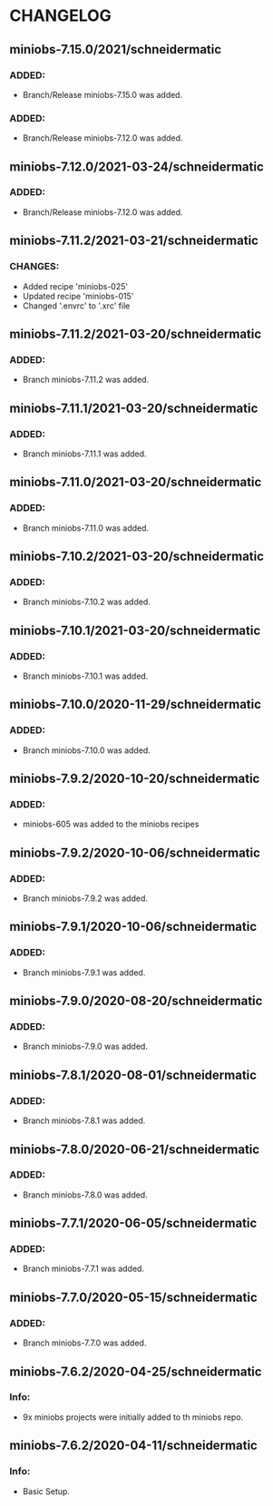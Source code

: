 # CHANGELOG

## miniobs-7.15.0/2021/schneidermatic
### ADDED:
- Branch/Release miniobs-7.15.0 was added.

### ADDED:
- Branch/Release miniobs-7.12.0 was added.

## miniobs-7.12.0/2021-03-24/schneidermatic

### ADDED:
- Branch/Release miniobs-7.12.0 was added.

## miniobs-7.11.2/2021-03-21/schneidermatic

### CHANGES:
- Added recipe 'miniobs-025'
- Updated recipe 'miniobs-015'
- Changed '.envrc' to '.xrc' file

## miniobs-7.11.2/2021-03-20/schneidermatic

### ADDED:
- Branch miniobs-7.11.2 was added.

## miniobs-7.11.1/2021-03-20/schneidermatic

### ADDED:
- Branch miniobs-7.11.1 was added.

## miniobs-7.11.0/2021-03-20/schneidermatic

### ADDED:
- Branch miniobs-7.11.0 was added.

## miniobs-7.10.2/2021-03-20/schneidermatic

### ADDED:
- Branch miniobs-7.10.2 was added.

## miniobs-7.10.1/2021-03-20/schneidermatic

### ADDED:
- Branch miniobs-7.10.1 was added.

## miniobs-7.10.0/2020-11-29/schneidermatic

### ADDED:
- Branch miniobs-7.10.0 was added.

## miniobs-7.9.2/2020-10-20/schneidermatic

### ADDED:
- miniobs-605 was added to the miniobs recipes

## miniobs-7.9.2/2020-10-06/schneidermatic

### ADDED:
- Branch miniobs-7.9.2 was added.

## miniobs-7.9.1/2020-10-06/schneidermatic

### ADDED:
- Branch miniobs-7.9.1 was added.

## miniobs-7.9.0/2020-08-20/schneidermatic

### ADDED:
- Branch miniobs-7.9.0 was added.

## miniobs-7.8.1/2020-08-01/schneidermatic

### ADDED:
- Branch miniobs-7.8.1 was added.

## miniobs-7.8.0/2020-06-21/schneidermatic

### ADDED:
- Branch miniobs-7.8.0 was added.

## miniobs-7.7.1/2020-06-05/schneidermatic

### ADDED:
- Branch miniobs-7.7.1 was added.

## miniobs-7.7.0/2020-05-15/schneidermatic

### ADDED:
- Branch miniobs-7.7.0 was added.

## miniobs-7.6.2/2020-04-25/schneidermatic

### Info:
- 9x miniobs projects were initially added to th miniobs repo.

## miniobs-7.6.2/2020-04-11/schneidermatic

### Info:
- Basic Setup.
